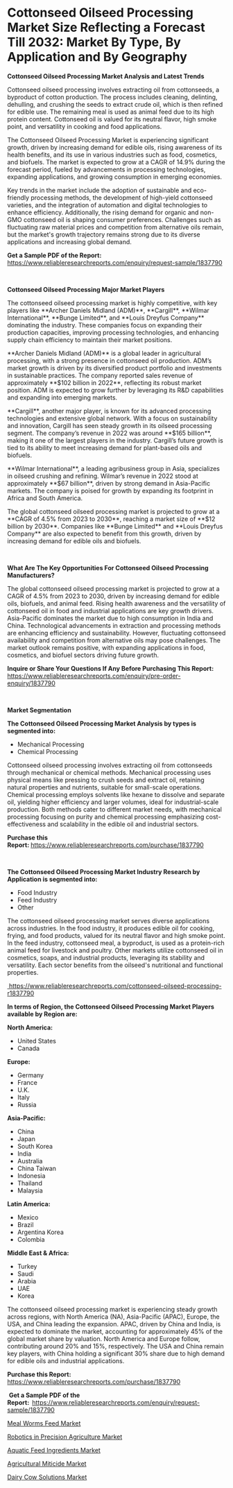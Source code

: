 <p><h1>Cottonseed Oilseed Processing Market Size Reflecting a Forecast Till 2032: Market By Type, By Application and By Geography</h1></p><p><strong>Cottonseed Oilseed Processing Market Analysis and Latest Trends</strong></p>
<p><p>Cottonseed oilseed processing involves extracting oil from cottonseeds, a byproduct of cotton production. The process includes cleaning, delinting, dehulling, and crushing the seeds to extract crude oil, which is then refined for edible use. The remaining meal is used as animal feed due to its high protein content. Cottonseed oil is valued for its neutral flavor, high smoke point, and versatility in cooking and food applications.</p><p>The Cottonseed Oilseed Processing Market is experiencing significant growth, driven by increasing demand for edible oils, rising awareness of its health benefits, and its use in various industries such as food, cosmetics, and biofuels. The market is expected to grow at a CAGR of 14.9% during the forecast period, fueled by advancements in processing technologies, expanding applications, and growing consumption in emerging economies.</p><p>Key trends in the market include the adoption of sustainable and eco-friendly processing methods, the development of high-yield cottonseed varieties, and the integration of automation and digital technologies to enhance efficiency. Additionally, the rising demand for organic and non-GMO cottonseed oil is shaping consumer preferences. Challenges such as fluctuating raw material prices and competition from alternative oils remain, but the market's growth trajectory remains strong due to its diverse applications and increasing global demand.</p></p>
<p><strong>Get a Sample PDF of the Report:&nbsp;</strong> <a href="https://www.reliableresearchreports.com/enquiry/request-sample/1837790?utm_campaign=8&utm_medium=2&utm_source=Github&utm_content=ia&utm_term=21012025&utm_id=cottonseed-oilseed-processing">https://www.reliableresearchreports.com/enquiry/request-sample/1837790</a></p>
<p>&nbsp;</p>
<p><strong>Cottonseed Oilseed Processing Major Market Players</strong></p>
<p><p>The cottonseed oilseed processing market is highly competitive, with key players like **Archer Daniels Midland (ADM)**, **Cargill**, **Wilmar International**, **Bunge Limited**, and **Louis Dreyfus Company** dominating the industry. These companies focus on expanding their production capacities, improving processing technologies, and enhancing supply chain efficiency to maintain their market positions.</p><p>**Archer Daniels Midland (ADM)** is a global leader in agricultural processing, with a strong presence in cottonseed oil production. ADM’s market growth is driven by its diversified product portfolio and investments in sustainable practices. The company reported sales revenue of approximately **$102 billion in 2022**, reflecting its robust market position. ADM is expected to grow further by leveraging its R&D capabilities and expanding into emerging markets.</p><p>**Cargill**, another major player, is known for its advanced processing technologies and extensive global network. With a focus on sustainability and innovation, Cargill has seen steady growth in its oilseed processing segment. The company’s revenue in 2022 was around **$165 billion**, making it one of the largest players in the industry. Cargill’s future growth is tied to its ability to meet increasing demand for plant-based oils and biofuels.</p><p>**Wilmar International**, a leading agribusiness group in Asia, specializes in oilseed crushing and refining. Wilmar’s revenue in 2022 stood at approximately **$67 billion**, driven by strong demand in Asia-Pacific markets. The company is poised for growth by expanding its footprint in Africa and South America.</p><p>The global cottonseed oilseed processing market is projected to grow at a **CAGR of 4.5% from 2023 to 2030**, reaching a market size of **$12 billion by 2030**. Companies like **Bunge Limited** and **Louis Dreyfus Company** are also expected to benefit from this growth, driven by increasing demand for edible oils and biofuels.</p></p>
<p>&nbsp;</p>
<p><strong>What Are The Key Opportunities For Cottonseed Oilseed Processing Manufacturers?</strong></p>
<p><p>The global cottonseed oilseed processing market is projected to grow at a CAGR of 4.5% from 2023 to 2030, driven by increasing demand for edible oils, biofuels, and animal feed. Rising health awareness and the versatility of cottonseed oil in food and industrial applications are key growth drivers. Asia-Pacific dominates the market due to high consumption in India and China. Technological advancements in extraction and processing methods are enhancing efficiency and sustainability. However, fluctuating cottonseed availability and competition from alternative oils may pose challenges. The market outlook remains positive, with expanding applications in food, cosmetics, and biofuel sectors driving future growth.</p></p>
<p><strong>Inquire or Share Your Questions If Any Before Purchasing This Report:</strong> <a href="https://www.reliableresearchreports.com/enquiry/pre-order-enquiry/1837790?utm_campaign=8&utm_medium=2&utm_source=Github&utm_content=ia&utm_term=21012025&utm_id=cottonseed-oilseed-processing">https://www.reliableresearchreports.com/enquiry/pre-order-enquiry/1837790</a></p>
<p>&nbsp;</p>
<p><strong>Market Segmentation</strong></p>
<p><strong>The Cottonseed Oilseed Processing Market Analysis by types is segmented into:</strong></p>
<p><ul><li>Mechanical Processing</li><li>Chemical Processing</li></ul></p>
<p><p>Cottonseed oilseed processing involves extracting oil from cottonseeds through mechanical or chemical methods. Mechanical processing uses physical means like pressing to crush seeds and extract oil, retaining natural properties and nutrients, suitable for small-scale operations. Chemical processing employs solvents like hexane to dissolve and separate oil, yielding higher efficiency and larger volumes, ideal for industrial-scale production. Both methods cater to different market needs, with mechanical processing focusing on purity and chemical processing emphasizing cost-effectiveness and scalability in the edible oil and industrial sectors.</p></p>
<p><strong>Purchase this Report:&nbsp;</strong><a href="https://www.reliableresearchreports.com/purchase/1837790?utm_campaign=8&utm_medium=2&utm_source=Github&utm_content=ia&utm_term=21012025&utm_id=cottonseed-oilseed-processing">https://www.reliableresearchreports.com/purchase/1837790</a></p>
<p>&nbsp;</p>
<p><strong>The Cottonseed Oilseed Processing Market Industry Research by Application is segmented into:</strong></p>
<p><ul><li>Food Industry</li><li>Feed Industry</li><li>Other</li></ul></p>
<p><p>The cottonseed oilseed processing market serves diverse applications across industries. In the food industry, it produces edible oil for cooking, frying, and food products, valued for its neutral flavor and high smoke point. In the feed industry, cottonseed meal, a byproduct, is used as a protein-rich animal feed for livestock and poultry. Other markets utilize cottonseed oil in cosmetics, soaps, and industrial products, leveraging its stability and versatility. Each sector benefits from the oilseed's nutritional and functional properties.</p></p>
<p><a href="https://www.reliableresearchreports.com/cottonseed-oilseed-processing-r1837790?utm_campaign=8&utm_medium=2&utm_source=Github&utm_content=ia&utm_term=21012025&utm_id=cottonseed-oilseed-processing">&nbsp;https://www.reliableresearchreports.com/cottonseed-oilseed-processing-r1837790</a></p>
<p><strong>In terms of Region, the Cottonseed Oilseed Processing Market Players available by Region are:</strong></p>
<p>
    <p> <strong> North America: </strong>
        <ul>
            <li>United States</li>
            <li>Canada</li>
        </ul>
        </p> 
    <p> <strong> Europe: </strong>
        <ul>
            <li>Germany</li>
            <li>France</li>
            <li>U.K.</li>
            <li>Italy</li>
            <li>Russia</li>
        </ul>
        </p> 
    <p> <strong> Asia-Pacific: </strong>
        <ul>
            <li>China</li>
            <li>Japan</li>
            <li>South Korea</li>
            <li>India</li>
            <li>Australia</li>
            <li>China Taiwan</li>
            <li>Indonesia</li>
            <li>Thailand</li>
            <li>Malaysia</li>
        </ul>
        </p> 
    <p> <strong> Latin America: </strong>
        <ul>
            <li>Mexico</li>
            <li>Brazil</li>
            <li>Argentina Korea</li>
            <li>Colombia</li>
        </ul>
        </p> 
    <p> <strong> Middle East & Africa: </strong>
        <ul>
            <li>Turkey</li>
            <li>Saudi</li>
            <li>Arabia</li>
            <li>UAE</li>
            <li>Korea</li>
        </ul>
    </p>
    </p>
<p><p>The cottonseed oilseed processing market is experiencing steady growth across regions, with North America (NA), Asia-Pacific (APAC), Europe, the USA, and China leading the expansion. APAC, driven by China and India, is expected to dominate the market, accounting for approximately 45% of the global market share by valuation. North America and Europe follow, contributing around 20% and 15%, respectively. The USA and China remain key players, with China holding a significant 30% share due to high demand for edible oils and industrial applications.</p></p>
<p><strong>Purchase this Report: </strong><a href="https://www.reliableresearchreports.com/purchase/1837790?utm_campaign=8&utm_medium=2&utm_source=Github&utm_content=ia&utm_term=21012025&utm_id=cottonseed-oilseed-processing">https://www.reliableresearchreports.com/purchase/1837790</a></p>
<p>&nbsp;<strong>Get a Sample PDF of the Report:&nbsp;&nbsp;</strong><a href="https://www.reliableresearchreports.com/enquiry/request-sample/1837790?utm_campaign=8&utm_medium=2&utm_source=Github&utm_content=ia&utm_term=21012025&utm_id=cottonseed-oilseed-processing">https://www.reliableresearchreports.com/enquiry/request-sample/1837790</a></p>
<p><strong></strong></p>
<p><p><a href="https://github.com/FahadAhmed223/Market-Research-Report-List-1/blob/main/meal-worms-feed-market.md?utm_campaign=8&utm_medium=2&utm_source=Github&utm_content=ia&utm_term=21012025&utm_id=cottonseed-oilseed-processing">Meal Worms Feed Market</a></p><p><a href="https://github.com/sherikacas30/Market-Research-Report-List-1/blob/main/robotics-in-precision-agriculture-market.md?utm_campaign=8&utm_medium=2&utm_source=Github&utm_content=ia&utm_term=21012025&utm_id=cottonseed-oilseed-processing">Robotics in Precision Agriculture Market</a></p><p><a href="https://github.com/angelajermaine/Market-Research-Report-List-5/blob/main/aquatic-feed-ingredients-market.md?utm_campaign=8&utm_medium=2&utm_source=Github&utm_content=ia&utm_term=21012025&utm_id=cottonseed-oilseed-processing">Aquatic Feed Ingredients Market</a></p><p><a href="https://github.com/provorikovar/Market-Research-Report-List-7/blob/main/agricultural-miticide-market.md?utm_campaign=8&utm_medium=2&utm_source=Github&utm_content=ia&utm_term=21012025&utm_id=cottonseed-oilseed-processing">Agricultural Miticide Market</a></p><p><a href="https://github.com/NargisHussain432/Market-Research-Report-List-1/blob/main/dairy-cow-solutions-market.md?utm_campaign=8&utm_medium=2&utm_source=Github&utm_content=ia&utm_term=21012025&utm_id=cottonseed-oilseed-processing">Dairy Cow Solutions Market</a></p></p>